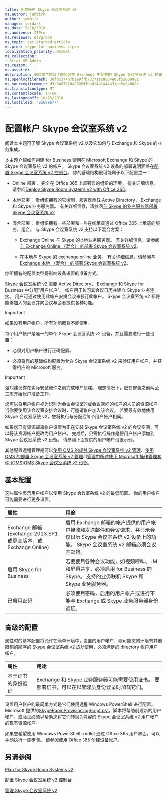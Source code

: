 ```yaml
---
title: 配置帐户 Skype 会议室系统 v2
ms.author: jambirk
author: jambirk
manager: serdars
ms.date: 5/10/2018
ms.audience: ITPro
ms.reviewer: davgroom
ms.topic: get-started-article
ms.prod: skype-for-business-itpro
localization_priority: Normal
ms.collection:
- Strat_SB_Admin
ms.custom: ''
ms.assetid: ''
description: 阅读本主题以了解如何在 Exchange 中配置的 Skype 会议室系统 v2 的帐户和 Skype 的业务。
ms.openlocfilehash: 38fdc37467b1a9f7b73271ac8684e86f52059981
ms.sourcegitcommit: d3c3467320a2928d3bad14a1a44a31ee5a9a988c
ms.translationtype: MT
ms.contentlocale: zh-CN
ms.lasthandoff: 10/23/2018
ms.locfileid: "25699677"
---
```

# <a name="configure-accounts-for-skype-room-systems-v2"></a>配置帐户 Skype 会议室系统 v2
 
阅读本主题可了解 Skype 会议室系统 v2 以及它如何与 Exchange 和 Skype 的业务集成。
  
本主题介绍如何创建 for Business 使用在 Microsoft Exchange 和 Skype 的 Skype 会议室系统 v2 的帐户。 Skype 会议室系统 v2 设备的部署说明涵盖在[配置 Skype 会议室系统 v2 控制台](console.md)。 你的基础结构很可能属于以下配置之一：
  
- Online 部署： 完全在 Office 365 上部署您的组织的环境。 有关详细信息，请参阅[Deploy Skype Room Systems v2 with Office 365](with-office-365.md)。
    
- 本地部署： 贵组织拥有的它控制，服务器承载 Active Directory、 Exchange 和 Skype 业务服务器。 有关详细信息，请参阅[与 Skype 的业务服务器部署 Skype 会议室系统 v2](with-skype-for-business-server-2015.md)
    
- 混合部署： 贵组织拥有一些部署和一些在线承载通过 Office 365 上承载的服务，组合。 与 Skype 会议室系统 v2 支持以下混合方案： 
    
  - Exchange Online 与 Skype 的本地业务服务器。 有关详细信息，请参阅[与 Exchange Online （混合） 的部署 Skype 会议室系统 v2](with-exchange-online.md)。
    
  - 在本地与 Skype 的 exchange online 业务。 有关详细信息，请参阅[与 Exchange 本地 （混合） 的部署 Skype 会议室系统 v2](with-exchange-on-premises.md)。
    
你所拥有的配置类型将影响设备设置的准备方式。
  
Skype 会议室系统 v2 需要 Active Directory、 Exchange 和 Skype for Business 中分配"用户帐户"。 帐户用于访问其会议日历并建立 Skype 业务连接。 用户可通过使用此帐户安排会议来预订此帐户。 Skype 会议室系统 v2 都将能够加入的会议并向会议与会者提供各种功能。
  
> [!IMPORTANT]
> 如果没有用户帐户，所有功能都将不能使用。 
  
每个用户帐户是唯一的单个 Skype 会议室系统 v2 设备，并且需要进行一些设置：
  
- 必须对用户帐户进行正确配置。
    
- 必须将您的基础结构配置为允许 Skype 会议室系统 v2 来验证用户帐户，并获得相应的 Microsoft 服务。
    
> [!IMPORTANT]
> 强烈建议你在实际安装硬件之前完成帐户创建。 理想情况下，应在安装之前两至三周开始帐户准备工作。 
  
您可以将用户帐户视为识别为会议会议室的或会议空间的帐户的人员的资源帐户。 当你要使用该会议室安排会议时，可邀请帐户加入该会议。 若要最有效地使用 Skype 会议室系统 v2，您将执行与分配给每个用户帐户相同。
  
如果您已有资源邮箱帐户设置为正在安装 Skype 会议室系统 v2 的会议空间，可以将该资源帐户更改为用户帐户。 完成后，只需执行操作是将用户帐户添加到 Skype 会议室系统 v2 设备。 请参阅下面提供的用户帐户设置示例。
  
其他配置远程管理是可以[使用 OMS 的规划 Skype 会议室系统 v2 管理](../../plan-your-deployment/clients-and-devices/oms-management.md)、[使用 OMS 的部署 Skype 会议室系统 v2 管理](with-oms.md)和[管理中所述使用 Microsoft 操作管理套件 (OMS)OMS Skype 会议室系统 v2 设备](../../manage/skype-room-systems-v2/oms.md)。 
  
## <a name="basic-configuration"></a>基本配置

这些属性表示用户帐户以使用 Skype 会议室系统 v2 的最低配置。 你的用户帐户可能需要进行更多设置。
  
|**属性**|**用途**|
|:-----|:-----|
|Exchange 邮箱 (Exchange 2013 SP1 或更高版本，或 Exchange Online)  <br/> |启用 Exchange 邮箱的帐户提供的用户帐户接收和发送邮件和会议请求，并显示会议日历 Skype 会议室系统 v2 设备上的功能。 Skype 会议室系统 v2 邮箱必须会议室邮箱。  <br/> |
|启用 Skype for Business  <br/> |若要使用各种会议功能，如视频呼叫、 IM 和屏幕共享，必须启用 for Business 的 Skype。 支持的业务联机 Skype 和 Skype 业务服务器。  <br/> |
|已启用密码  <br/> |必须使用密码，启用的用户帐户或进行不能与 Exchange 或 Skype 业务服务器身份验证。  <br/> |
   
## <a name="advanced-configuration"></a>高级的配置

属性时的基本配置将允许在简单环境中，设置的用户帐户，则可能您的环境有其他限制的顺序的 Skype 会议室系统 v2 成功使用，必须满足的 directory 帐户用户帐户。
  
|**属性**|**用途**|
|:-----|:-----|
|基于证书的身份验证  <br/> |Exchange 和 Skype 业务服务器可能需要使用证书。 要部署证书，可以在以管理员身份登录时加载它们。  <br/> |
   
设置用户帐户的最简单方式是它们使用远程 Windows PowerShell 进行配置。 Microsoft 提供的[SkypeRoomProvisioningScript.ps1](https://go.microsoft.com/fwlink/?linkid=870105)，脚本将帮助创建新的用户帐户，或验证必须以帮助您将它们转换为兼容的 Skype 会议室系统 v2 用户帐户的现有资源帐户。
  
如果您希望使用 Windows PowerShell cmdlet 通过 Office 365 用户界面，可以手动执行一些步骤。 请参阅[使用 Office 365 创建设备帐户](https://docs.microsoft.com/surface-hub/create-a-device-account-using-office-365)。
  
## <a name="see-also"></a>另请参阅

[Plan for Skype Room Systems v2](../../plan-your-deployment/clients-and-devices/skype-room-systems-v2-0.md)
  
[配置 Skype 会议室系统 v2 控制台](console.md)
  
[管理 Skype 会议室系统 v2](../../manage/skype-room-systems-v2/skype-room-systems-v2.md)


